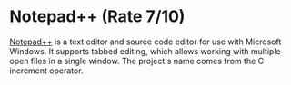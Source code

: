 # Notepad++ (Rate 7/10)

[Notepad++](https://notepad-plus-plus.org/) is a text editor and source code editor for use with Microsoft Windows. It supports tabbed editing, which allows working with multiple open files in a single window. The project's name comes from the C increment operator.